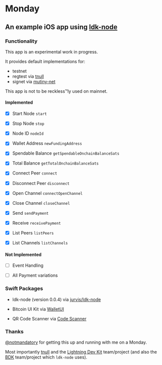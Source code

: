 # Monday

## An example iOS app using [ldk-node](https://github.com/lightningdevkit/ldk-node)

### Functionality

This app is an experimental work in progress. 

It provides default implementations for: 
- testnet
- regtest via [tnull](https://github.com/tnull/ldk-node-workshop)
- signet via [mutiny-net](https://github.com/MutinyWallet/mutiny-net)

This app is not to be reckless:tm:ly used on mainnet.

#### Implemented

- [x] Start Node `start`

- [x] Stop Node `stop`

- [x] Node ID `nodeId`

- [x] Wallet Address `newFundingAddress`

- [x] Spendable Balance `getSpendableOnchainBalanceSats`

- [x] Total Balance `getTotalOnchainBalanceSats`

- [x] Connect Peer `connect`

- [x] Disconnect Peer `disconnect`

- [x] Open Channel `connectOpenChannel`

- [x] Close Channel `closeChannel`

- [x] Send `sendPayment`

- [x] Receive `receivePayment`

- [x] List Peers `listPeers`

- [x] List Channels `listChannels`

#### Not Implemented

- [ ] Event Handling 

- [ ] All Payment variations

### Swift Packages

- ldk-node (version 0.0.4) via [jurvis/ldk-node](https://github.com/jurvis/ldk-node)

- Bitcoin UI Kit via [WalletUI](https://github.com/reez/WalletUI)

- QR Code Scanner via [Code Scanner](https://github.com/twostraws/CodeScanner)

### Thanks

[@notmandatory](https://github.com/notmandatory) for getting this up and running with me on a Monday.

Most importantly [tnull](https://github.com/tnull) and the [Lightning Dev Kit](https://github.com/lightningdevkit) team/project (and also the [BDK](https://bitcoindevkit.org/) team/project which `ldk-node` uses).
